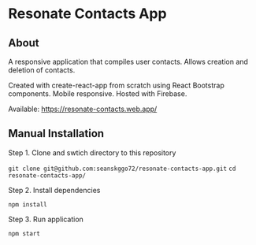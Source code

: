 # Resonate Contacts App

## About 
A responsive application that compiles user contacts. Allows creation and deletion of contacts.

Created with create-react-app from scratch using React Bootstrap components. Mobile responsive. 
Hosted with Firebase.

Available: https://resonate-contacts.web.app/

## Manual Installation
Step 1. Clone and swtich directory to this repository

``` git clone git@github.com:seanskggo72/resonate-contacts-app.git ```
``` cd resonate-contacts-app/ ```

Step 2. Install dependencies

``` npm install ```

Step 3. Run application

``` npm start ```
